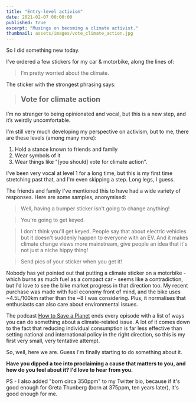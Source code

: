 ```yaml
---
title: "Entry-level activism"
date: 2021-02-07 00:00:00
published: true
excerpt: "Musings on becoming a climate activist."
thumbnail: assets/images/vote_climate_action.jpg
---
```


So I did something new today.

I've ordered a few stickers for my car & motorbike, along the lines of:

> I’m pretty worried about the climate.

The sticker with the strongest phrasing says:

> <p style="font-size:1.4em;"><b>Vote for climate action</b></p>

I’m no stranger to being opinionated and vocal, but this is a new step, and it’s weirdly uncomfortable.

I'm still very much developing my perspective on activism, but to me, there are these levels (among many more):

1. Hold a stance known to friends and family
2. Wear symbols of it
3. Wear things like "[you should] vote for climate action".

I've been very vocal at level 1 for a long time, but this is my first time stretching past that, and I'm even skipping a step. Long legs, I guess.

The friends and family I've mentioned this to have had a wide variety of responses. Here are some samples, anonymised:

> Well, having a bumper sticker isn't going to change anything!

> You're going to get keyed.

> I don't think you'll get keyed. People say that about electric vehicles but it doesn't suddenly happen to everyone with an EV. And it makes climate change views more mainstream, give people an idea that it's not just a niche hippy thing!

> Send pics of your sticker when you get it!

Nobody has yet pointed out that putting a climate sticker on a motorbike - which burns as much fuel as a compact car - seems like a contradiction, but I'd love to see the bike market progress in that direction too. My recent purchase was made with fuel economy front of mind, and the bike uses ~4.5L/100km rather than the ~8 I was considering. Plus, it normalises that enthusiasts can also care about environmental issues.

The podcast [How to Save a Planet](https://gimletmedia.com/shows/howtosaveaplanet) ends every episode with a list of ways you can do something about a climate-related issue. A lot of it comes down to the fact that reducing individual consumption is far less effective than setting national and international policy in the right direction, so this is my first very small, very tentative attempt.

So, well, here we are. Guess I'm finally starting to do something about it.

**Have you dipped a toe into proclaiming a cause that matters to you, and how do you feel about it? I'd love to hear from you.**

PS - I also added "born circa 350ppm" to my Twitter bio, because if it's good enough for Greta Thunberg (born at 375ppm, ten years later), it's good enough for me.
